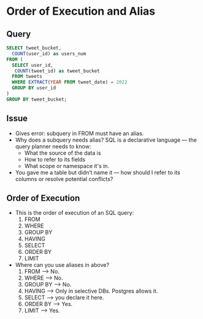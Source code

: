 # Order of Execution and Alias

## Query

```sql
SELECT tweet_bucket,
  COUNT(user_id) as users_num
FROM (
  SELECT user_id, 
   COUNT(tweet_id) as tweet_bucket
  FROM tweets
  WHERE EXTRACT(YEAR FROM tweet_date) = 2022
  GROUP BY user_id
)
GROUP BY tweet_bucket;
```

## Issue

- Gives error: subquery in FROM must have an alias.
- Why does a subquery needs alias? SQL is a declarative language — the query planner needs to know:
  - What the source of the data is
  - How to refer to its fields
  - What scope or namespace it's in.
- You gave me a table but didn’t name it — how should I refer to its columns or resolve potential conflicts?

## Order of Execution

- This is the order of execution of an SQL query:
  1. FROM
  2. WHERE
  3. GROUP BY
  4. HAVING
  5. SELECT
  6. ORDER BY
  7. LIMIT
- Where can you use aliases in above?
  1. FROM  --> No.
  2. WHERE --> No.
  3. GROUP BY --> No.
  4. HAVING --> Only in selective DBs. Postgres allows it.
  5. SELECT --> you declare it here.
  6. ORDER BY --> Yes.
  7. LIMIT --> Yes.
